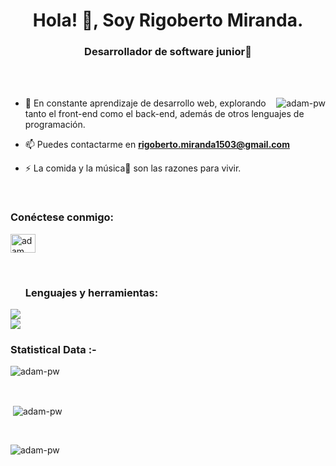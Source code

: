 <h1 align="center">Hola! 👋, Soy Rigoberto Miranda.</h1>
<h3 align="center">Desarrollador de software junior🌟</h3>

<br>


<br>

<p><img align="right" src="https://github.com/Adam-pw/Adam-pw/blob/main/animation_500_kxa883sd.gif" alt="adam-pw" /></p>


- 🌱 En constante aprendizaje de desarrollo web, explorando tanto el front-end como el back-end, además de otros lenguajes de programación.

- 📫 Puedes contactarme en **rigoberto.miranda1503@gmail.com**

- ⚡ La comida y la música🎵 son las razones para vivir.

<br>

<h3 align="left">Conéctese conmigo:</h3>
<p align="left">
  <a href="https://www.linkedin.com/in/rigoberto-miranda-4080ba237/" target="blank"><img align="center" height="30" width="40"
      src="https://raw.githubusercontent.com/rahuldkjain/github-profile-readme-generator/master/src/images/icons/Social/linked-in-alt.svg"
      alt="adam pithewan"/></a>

</p>

<br>

<h3 align="left">
<img height="10" width="20" src="https://camo.githubusercontent.com/94b33bd991f6c3135af747bdf27361be43e797c0fce678b62ed5aef57e9d8bd7/68747470733a2f2f6d65646961322e67697068792e636f6d2f6d656469612f51737347456d706b79454f684243623765312f67697068792e6769663f6369643d656366303565343761306e336769316266716e74716d6f62386739616964316f796a327772336473336d67373030626c267269643d67697068792e676966">  Lenguajes y herramientas:</h3>

   <a href="https://skillicons.dev">
    <img src="https://skillicons.dev/icons?i=html,css,js,bootstrap,sass,java" />
     <br>
      <img src="https://skillicons.dev/icons?i=py,spring,mysql,git,github" />
  </a>


<br>

<h3>Statistical Data :-</h3>
<p><img align="center"
    src="https://github-readme-stats.vercel.app/api/top-langs?username=adam-pw&show_icons=true&locale=en&bg_color=0d1117&text_color=ffffff&layout=compact"
    alt="adam-pw" 
    bg_color=#808080/></p>

<br>

<p>&nbsp;<img align="center" src="https://github-readme-stats.vercel.app/api?username=adam-pw&show_icons=true&locale=en&bg_color=0d1117&text_color=ffffff&repo=convoychat"
    alt="adam-pw" /></p>

<br>

<p>
  <img align="center" src="https://github-readme-streak-stats.herokuapp.com/?user=Adam-pw&theme=dark&background=0d1117&date_format=M%20j%5B%2C%20Y%5D" alt="adam-pw" />
</p>
      
<p align="left"> <a href="https://twitter.com/" target="blank"><img
      src="https://img.shields.io/twitter/follow/?logo=twitter&style=for-the-badge" alt="" /></a> </p>
